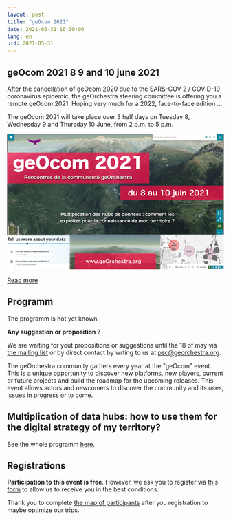 ```yaml
---
layout: post
title: "geOcom 2021"
date: 2021-05-31 16:00:00
lang: en
uid: 2021-05-31
---
```


## geOcom 2021 8 9 and 10 june 2021

After the cancellation of geOcom 2020 due to the SARS-COV 2 / COVID-19 coronavirus epidemic, the geOrchestra steering committee is offering you a remote geOcom 2021. Hoping very much for a 2022, face-to-face edition ...

The geOcom 2021 will take place over 3 half days on Tuesday 8, Wednesday 9 and Thursday 10 June, from 2 p.m. to 5 p.m.


![affiche geOcom 2021](/public/geocom2021/geocom_2021.png)


[Read more](/blog/2021/05/03/geocom-2021-en/)

<!--more-->

## Programm

The programm is not yet known.

**Any suggestion or proposition ?**

We are waiting for yout propositions or suggestions until the 18 of may via [the mailing list](https://groups.google.com/forum/#!forum/georchestra)  or by direct contact by wrting to us at psc@georchestra.org.


The geOrchestra community gathers every year at the "geOcom" event. This is a unique opportunity to discover new platforms, new players, current or future projects and build the roadmap for the upcoming releases. This event allows actors and newcomers to discover the community and its uses, issues in progress or to come.


## Multiplication of data hubs: how to use them for the digital strategy of my territory?

See the whole programm [here](/blog/2021/05/31/geocom-2021-fr/).


## Registrations

**Participation to this event is free**. However, we ask you to register via [this form](https://docs.google.com/forms/d/e/1FAIpQLScAAsDPO1iFJjNQYnHrcmCslFGE3_cy-sx7Y-5VdmAPxMOJqg/viewform?usp=sf_link) to allow us to receive you in the best conditions.

Thank you to complete [the map of participants](http://umap.openstreetmap.fr/fr/map/participants-geocom-2021_603399) after you registration to maybe optimize our trips.

